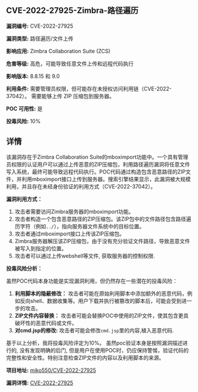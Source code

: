 ## CVE-2022-27925-Zimbra-路径遍历

**漏洞编号:** CVE-2022-27925

**漏洞类型:** 路径遍历/文件上传

**影响应用:** Zimbra Collaboration Suite (ZCS)

**危害等级:** 高危，可能导致任意文件上传和远程代码执行

**影响版本:** 8.8.15 和 9.0

**利用条件:** 需要管理员权限，但可能存在未授权访问利用链（CVE-2022-37042）。 需要能够上传 ZIP 压缩包到服务器。

**POC 可用性:** 是

**投毒风险:** 10%

## 详情

该漏洞存在于Zimbra Collaboration Suite的mboximport功能中。一个具有管理员权限的认证用户可以通过上传恶意的ZIP压缩包，利用路径遍历漏洞将任意文件写入系统，最终可能导致远程代码执行。POC代码通过构造包含恶意路径的ZIP文件，并利用mboximport接口上传到服务器。搜索引擎结果显示，此漏洞被大规模利用，并且存在未经身份验证的利用方式（CVE-2022-37042）。

**漏洞利用方式：**

1.  攻击者需要访问Zimbra服务器的mboximport功能。
2.  攻击者构造一个包含恶意路径的ZIP压缩包。该ZIP包中的文件路径包含路径遍历字符（例如`../`），指向服务器文件系统中的目标位置。
3.  攻击者通过mboximport接口上传该ZIP压缩包。
4.  Zimbra服务器解压该ZIP压缩包，由于没有充分验证文件路径，导致恶意文件被写入到指定的位置。
5. 攻击者可以通过上传webshell等文件, 获取服务器的控制权限.

**投毒风险分析：**

虽然POC代码本身功能是实现漏洞利用，但仍然存在一些潜在的投毒风险：

1.  **利用脚本的隐蔽修改：** 攻击者可能在原始利用脚本中添加额外的恶意代码，例如反向shell、数据收集等。用户下载并执行被篡改的脚本后，可能会受到进一步的攻击。
2.  **ZIP文件内容替换：** 攻击者可能会替换POC中使用的ZIP文件，使其包含更具破坏性的恶意代码或文件。
3.  **对cmd.jsp的修改:** 攻击者可能会修改`cmd.jsp`里的内容,植入恶意代码.

基于以上分析，我将投毒风险评定为10%。 虽然poc验证本身是按照漏洞描述进行的, 没有发现明确的后门, 但是用户在使用POC时，仍应保持警惕，验证代码的完整性和安全性。特别注意检查ZIP文件的内容以及利用脚本的来源。

**项目地址:** [miko550/CVE-2022-27925](https://github.com/miko550/CVE-2022-27925)

**漏洞详情:** [CVE-2022-27925](https://nvd.nist.gov/vuln/detail/CVE-2022-27925)
